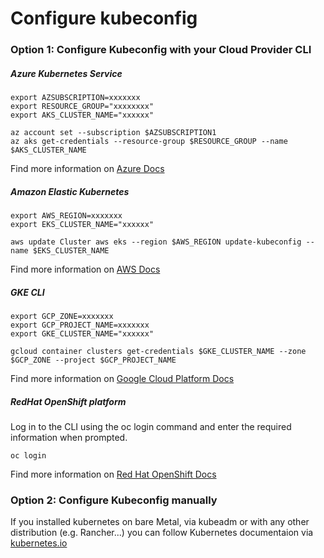 
# Configure  kubeconfig

### Option 1: Configure Kubeconfig with your Cloud Provider CLI

##### Azure Kubernetes Service

```
export AZSUBSCRIPTION=xxxxxxx
export RESOURCE_GROUP="xxxxxxxx"
export AKS_CLUSTER_NAME="xxxxxx"

az account set --subscription $AZSUBSCRIPTION1
az aks get-credentials --resource-group $RESOURCE_GROUP --name $AKS_CLUSTER_NAME
```

Find more information on [Azure Docs](https://docs.microsoft.com/en-us/cli/azure/aks?view=azure-cli-latest#az_aks_get_credentials)

##### Amazon Elastic Kubernetes

```
export AWS_REGION=xxxxxxx
export EKS_CLUSTER_NAME="xxxxxx"

aws update Cluster aws eks --region $AWS_REGION update-kubeconfig --name $EKS_CLUSTER_NAME
```
Find more information on [AWS Docs](https://docs.aws.amazon.com/eks/latest/userguide/cluster-endpoint.html)

##### GKE CLI

```
export GCP_ZONE=xxxxxxx
export GCP_PROJECT_NAME=xxxxxxx
export GKE_CLUSTER_NAME="xxxxxx"

gcloud container clusters get-credentials $GKE_CLUSTER_NAME --zone $GCP_ZONE --project $GCP_PROJECT_NAME

```

Find more information on [Google Cloud Platform Docs](https://cloud.google.com/sdk/gcloud/reference/container/clusters/get-credentials)


##### RedHat OpenShift platform

Log in to the CLI using the oc login command and enter the required information when prompted.
```
oc login
```

Find more information on [Red Hat OpenShift Docs](https://docs.openshift.com/container-platform/4.6/cli_reference/openshift_cli/getting-started-cli.html#cli-logging-in_cli-developer-commands)

### Option 2: Configure Kubeconfig manually

If you installed kubernetes on bare Metal, via kubeadm or with any other distribution (e.g. Rancher...) you can follow  Kubernetes documentaion via [kubernetes.io](https://kubernetes.io/fr/docs/tasks/access-application-cluster/configure-access-multiple-clusters/)
